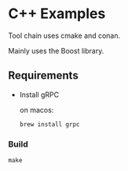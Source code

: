 # C++ Examples

Tool chain uses cmake and conan.

Mainly uses the Boost library.

## Requirements

- Install gRPC

  on macos:

      brew install grpc

### Build

    make
